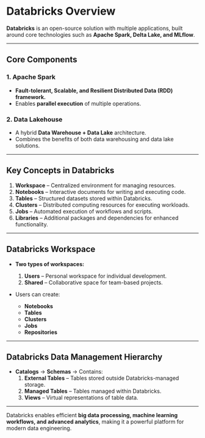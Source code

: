 # **Databricks Overview**

**Databricks** is an open-source solution with multiple applications, built around core technologies such as **Apache Spark, Delta Lake, and MLflow**.

---

## **Core Components**

### **1. Apache Spark**
- **Fault-tolerant, Scalable, and Resilient Distributed Data (RDD) framework.**
- Enables **parallel execution** of multiple operations.

### **2. Data Lakehouse**
- A hybrid **Data Warehouse + Data Lake** architecture.
- Combines the benefits of both data warehousing and data lake solutions.

---

## **Key Concepts in Databricks**
1. **Workspace** – Centralized environment for managing resources.
2. **Notebooks** – Interactive documents for writing and executing code.
3. **Tables** – Structured datasets stored within Databricks.
4. **Clusters** – Distributed computing resources for executing workloads.
5. **Jobs** – Automated execution of workflows and scripts.
6. **Libraries** – Additional packages and dependencies for enhanced functionality.

---

## **Databricks Workspace**
- **Two types of workspaces:**
  1. **Users** – Personal workspace for individual development.
  2. **Shared** – Collaborative space for team-based projects.

- Users can create:
  - **Notebooks**
  - **Tables**
  - **Clusters**
  - **Jobs**
  - **Repositories**

---

## **Databricks Data Management Hierarchy**
- **Catalogs** → **Schemas** → Contains:
  1. **External Tables** – Tables stored outside Databricks-managed storage.
  2. **Managed Tables** – Tables managed within Databricks.
  3. **Views** – Virtual representations of table data.

---

Databricks enables efficient **big data processing, machine learning workflows, and advanced analytics**, making it a powerful platform for modern data engineering.

